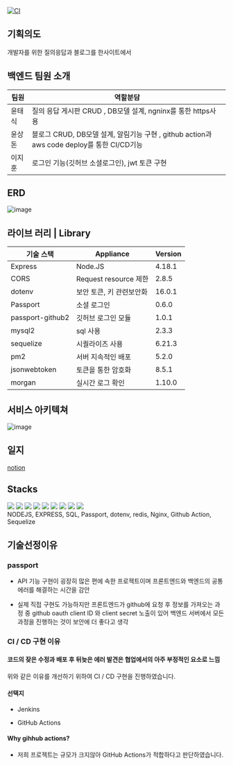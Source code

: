 [![CI](https://github.com/QBChaining/QBChaining-BE/actions/workflows/deploy.yml/badge.svg)](https://github.com/QBChaining/QBChaining-BE/actions/workflows/deploy.yml)

## 기획의도

개발자를 위한 질의응답과 블로그를 한사이트에서

## 백엔드 팀원 소개

| 팀원   | 역할분담                                                                                   |
| ------ | ------------------------------------------------------------------------------------------ |
| 윤태식 | 질의 응답 게시판 CRUD , DB모델 설계, ngninx를 통한 https사용                               |
| 윤상돈 | 블로그 CRUD, DB모델 설계, 알림기능 구현 , github action과 aws code deploy를 통한 CI/CD기능 |
| 이지훈 | 로그인 기능(깃허브 소셜로그인), jwt 토큰 구현                                              |

## ERD

![image](https://user-images.githubusercontent.com/107670953/192533007-182dcb4c-9e49-4abc-b111-c461858399e1.png)

## 라이브 러리 | Library

| 기술 스택        | Appliance                | Version |
| ---------------- | ------------------------ | ------- |
| Express          | Node.JS                  | 4.18.1  |
| CORS             | Request resource 제한    | 2.8.5   |
| dotenv           | 보안 토큰, 키 관련보안화 | 16.0.1  |
| Passport         | 소셜 로그인              | 0.6.0   |
| passport-github2 | 깃허브 로그인 모듈       | 1.0.1   |
| mysql2           | sql 사용                 | 2.3.3   |
| sequelize        | 시퀄라이즈 사용          | 6.21.3  |
| pm2              | 서버 지속적인 배포       | 5.2.0   |
| jsonwebtoken     | 토큰을 통한 암호화       | 8.5.1   |
| morgan           | 실시간 로그 확인         | 1.10.0  |

## 서비스 아키텍쳐

![image](https://user-images.githubusercontent.com/107670953/192524998-35de8648-f82c-431d-b142-1bc0f4c2734d.png)

## 일지

[notion](https://thunder-hovercraft-e46.notion.site/685453da9c304cadacd0b2bfedb4e563)

## Stacks

<div float: left; >
    <img src="https://img.shields.io/badge/NODE.JS-339933?style=flat&logo=node.js&logoColor=white">
    <img src="https://img.shields.io/badge/-EXPRESS-007ACC?style=flat&logo=EXPRESS&logoColor=white"/>
    <img src="https://img.shields.io/badge/MySQL-4479A1?style=flat&logo=MySQL&logoColor=white">
    <img src="https://img.shields.io/badge/Passport-34E27A?style=flat&logo=Passport&logoColor=white">
    <img src="https://img.shields.io/badge/.ENV-ECD53F?style=flat&logo=dotenv&logoColor=white">
    <img src="https://img.shields.io/badge/redis-DC382D?style=flat&logo=redis&logoColor=white">
    <img src="https://img.shields.io/badge/Nginx-009639?style=flat&logo=nginx&logoColor=white">
    <img src="https://img.shields.io/badge/Github Action-2088FF?style=flat&logo=GitHub Actions&logoColor=white">
    <img src="https://img.shields.io/badge/Sequelize-52B0E7?style=flat&logo=sequelize&logoColor=white">

</div>
NODEJS, EXPRESS, SQL, Passport, dotenv, redis, Nginx, Github Action, Sequelize

## 기술선정이유

### passport

- API 기능 구현이 굉장히 많은 편에 속한 프로젝트이며 프론트엔드와 백엔드의 공통 에러를 해결하는 시간을 감안

- 실제 직접 구현도 가능하지만 프론트엔드가 github에 요청 후 정보를 가져오는 과정 중 github oauth client ID 와 client secret 노출이 있어 백엔드 서버에서 모든 과정을 진행하는 것이 보안에 더 좋다고 생각

### CI / CD 구현 이유

#### 코드의 잦은 수정과 배포 후 뒤늦은 에러 발견은 협업에서의 아주 부정적인 요소로 느낌

위와 같은 이유를 개선하기 위하여 CI / CD 구현을 진행하였습니다.

#### 선택지

- Jenkins

- GitHub Actions

#### Why gihhub actions?

- 저희 프로젝트는 규모가 크지않아 GitHub Actions가 적합하다고 판단하였습니다.

<!-- [![codeing999's GitHub stats](https://github-readme-stats.vercel.app/api?username=kpzzy&show_icons=true&theme=cobalt)](https://github.com/Codeing999/github-readme-stats)

[![Top Langs](https://github-readme-stats.vercel.app/api/top-langs/?username=kpzzy)](https://github.com/codeing999/github-readme-stats) -->
